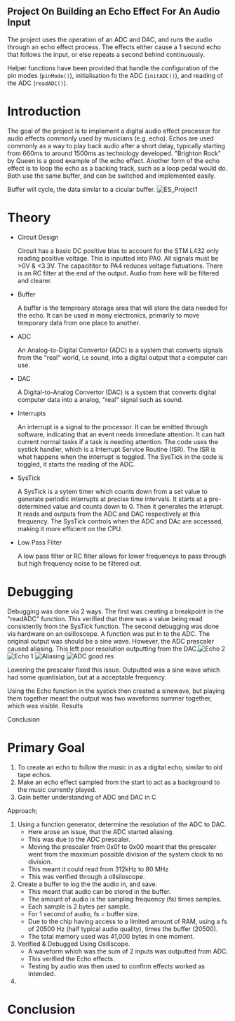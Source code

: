 ## Project On Building an Echo Effect For An Audio Input

The project uses the operation of an ADC and DAC, and runs the audio through an echo effect process.
The effects either cause a 1 second echo that follows the input, or else repeats a second behind continuously.

Helper functions have been provided that handle the configuration of the pin modes (`pinMode()`), initialisation fo the ADC (`initADC()`), and reading of the ADC (`readADC()`).
# Introduction
The goal of the project is to implement a digital audio effect processor for audio effects commonly used by musicians (e.g. echo).
Echos are used commonly as a way to play back audio after a short delay, typically starting from 660ms to around 1500ms as technology developed.
"Brighton Rock" by Queen is a good example of the echo effect.
Another form of the echo effect is to loop the echo as a backing track, such as a loop pedal would do.
Both use the same buffer, and can be switched and implemented easily.



Buffer will cycle, the data similar to a cicular buffer.
![ES_Project1](https://github.com/user-attachments/assets/ee9ed631-32da-479b-9f7b-7a8448bb8877)
# Theory
- Circuit Design
  
  Circuit has a basic DC positive bias to account for the STM L432 only reading positive voltage.
  This is inputted into PA0.
  All signals must be >0V & <3.3V.
  The capacititor to PA4 reduces voltage flutuations.
  There is an RC filter at the end of the output.
  Audio from here will be filtered and clearer.
  
- Buffer
  
  A buffer is the temproary storage area that will store the data needed for the echo.
  It can be used in many electronics, primarily to move temporary data from one place to another.
  
- ADC
  
  An Analog-to-Digital Convertor (ADC) is a system that converts signals from the "real" world, i.e sound, into a digital output that a computer can use.
  
- DAC
  
  A Digital-to-Analog Convertor (DAC) is a system that converts digital computer data into a analog, "real" signal such as sound.
  
- Interrupts
  
  An interrupt is a signal to the processor. It can be emitted through software, indicating that an event needs immediate attention.
  It can halt current normal tasks if a task is needing attention.
  The code uses the systick handler, which is a Interrupt Service Routine (ISR).
  The ISR is what happens when the interrupt is toggled.
  The SysTick in the code is toggled, it starts the reading of the ADC.
  
- SysTick
  
  A SysTick is a sytem timer which counts down from a set value to generate periodic interrupts at precise time intervals.
  It starts at a pre-determined value and counts down to 0.
  Then it generates the interupt.
  It reads and outputs from the ADC and DAC respectively at this frequency.
  The SysTick controls when the ADC and DAc are accessed, making it more efficient on the CPU.

- Low Pass Filter
  
  A low pass filter or RC filter allows for lower frequencys to pass through but high frequency noise to be filtered out.

# Debugging
Debugging was done via 2 ways. The first was creating a breakpoint in the "readADC" function.
This verified that there was a value being read consistently from the SysTick function.
The second debugging was done via hardware on an osilloscope.
A function was put in to the ADC.
The original output was should be a sine wave.
However, the ADC prescaler caused aliasing.
This left poor resolution outputting from the DAC.![Echo 2](https://github.com/user-attachments/assets/770f1356-a0af-45c2-b403-23c5151726c8)
![Echo 1](https://github.com/user-attachments/assets/b0eaf05b-08f6-4ab9-9e52-c61080af572a)
![Aliasing](https://github.com/user-attachments/assets/fb6225cd-d480-4340-8051-4880abc12bc8)
![ADC good res](https://github.com/user-attachments/assets/761d9934-ebab-4d6e-8e1b-d9ab3ac7db72)


Lowering the prescaler fixed this issue.
Outputted was a sine wave which had some quantisiation, but at a acceptable frequency.

Using the Echo function in the systick then created a sinewave, but playing them together meant the output was two waveforms summer together, which was visible.
Results

Conclusion
# Primary Goal
1. To create an echo to follow the music in as a digital echo, similar to old tape echos.
2. Make an echo effect sampled from the start to act as a background to the music currently played.
3. Gain better understanding of ADC and DAC in C

Approach;
1. Using a function generator, determine the resolution of the ADC to DAC.
   - Here arose an issue, that the ADC started aliasing.
   - This was due to the ADC prescaler.
   - Moving the prescaler from 0x0f to 0x00 meant that the prescaler went from the maximum possible division of the system clock to no division.
   - This meant it could read from 312kHz to 80 MHz
   - This was verified through a ollsiloscope.
2. Create a buffer to log the the audio in, and save.
   - This meant that audio can be stored in the buffer.
   - The amount of audio is the sampling frequency (fs) times samples.
   - Each sample is 2 bytes per sample.
   - For 1 second of audio, fs = buffer size.
   - Due to the chip having access to a limited amount of RAM, using a fs of 20500 Hz (half typical audio quality), times the buffer (20500).
   - The total memory used was 41,000 bytes in one moment.
3. Verified & Debugged Using Osillscope.
   - A waveform which was the sum of 2 inputs was outputted from ADC.
   - This verified the Echo effects.
   - Testing by audio was then used to confirm effects worked as intended.
4. 

# Conclusion
